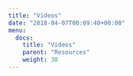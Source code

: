 ```yaml
---
title: "Videos"
date: "2018-04-07T00:09:40+00:00"
menu:
  docs:
    title: "Videos"
    parent: "Resources"
    weight: 30
---
```

